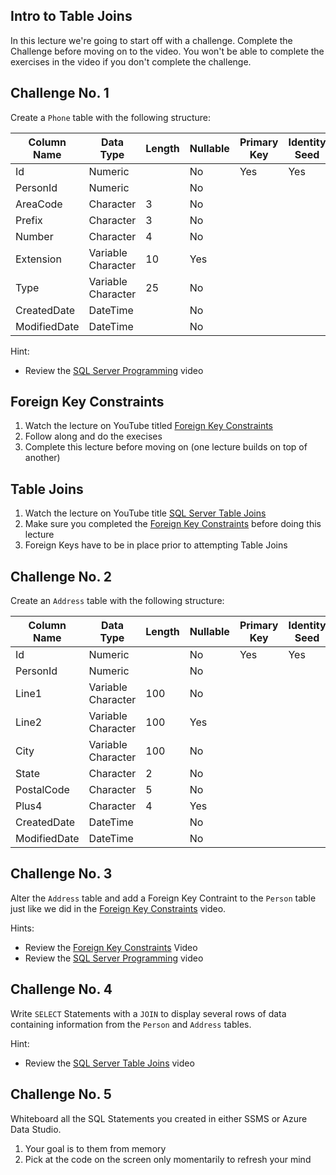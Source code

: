 ## Intro to Table Joins
In this lecture we're going to start off with a challenge. Complete the Challenge before moving on to the video. You won't be able to complete the exercises in the video if you don't complete the challenge.

## Challenge No. 1
Create a `Phone` table with the following structure:

| Column Name | Data Type | Length | Nullable | Primary Key | Identity Seed |
| ----------- | --------- | ------ | -------- | ----------- | ------------- |
| Id | Numeric |  | No | Yes | Yes |
| PersonId | Numeric |  | No |    |   |
| AreaCode | Character | 3 | No |  | |
| Prefix | Character | 3 | No |   |  |
| Number | Character | 4 | No |   |  |
| Extension | Variable Character | 10 | Yes |   |  |
| Type | Variable Character | 25 | No |   |  |
| CreatedDate | DateTime |  | No |   |  |
| ModifiedDate | DateTime |  | No |   |  |

Hint:
* Review the [SQL Server Programming](https://www.youtube.com/watch?v=Av3JBPDg524&t=730) video

## Foreign Key Constraints
1. Watch the lecture on YouTube titled [Foreign Key Constraints](#)
1. Follow along and do the execises
1. Complete this lecture before moving on (one lecture builds on top of another)

## Table Joins
1. Watch the lecture on YouTube title [SQL Server Table Joins](#)
1. Make sure you completed the [Foreign Key Constraints](#) before doing this lecture
1. Foreign Keys have to be in place prior to attempting Table Joins

## Challenge No. 2
Create an `Address` table with the following structure:

| Column Name | Data Type | Length | Nullable | Primary Key | Identity Seed |
| ----------- | --------- | ------ | -------- | ----------- | ------------- |
| Id | Numeric |  | No | Yes | Yes |
| PersonId | Numeric |  | No |   |   |
| Line1 | Variable Character | 100 | No |  |   |
| Line2 | Variable Character | 100 | Yes |   |   |
| City | Variable Character | 100 | No |   |   |
| State | Character | 2 | No |   |   |
| PostalCode | Character | 5 | No |   |   |
| Plus4 | Character | 4 | Yes |   |  |
| CreatedDate | DateTime |   | No |   |   |
| ModifiedDate | DateTime |   | No |   |   |

## Challenge No. 3
Alter the `Address` table and add a Foreign Key Contraint to the `Person` table just like we did in the [Foreign Key Constraints](#) video.

Hints:
* Review the [Foreign Key Constraints](#) Video
* Review the [SQL Server Programming](https://www.youtube.com/watch?v=Av3JBPDg524&t=730) video


## Challenge No. 4
Write `SELECT` Statements with a `JOIN` to display several rows of data containing information from the `Person` and `Address` tables.

Hint:
* Review the [SQL Server Table Joins](#) video

## Challenge No. 5
Whiteboard all the SQL Statements you created in either SSMS or Azure Data Studio.
1. Your goal is to them from memory
1. Pick at the code on the screen only momentarily to refresh your mind
